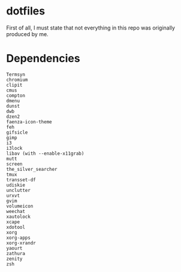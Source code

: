 dotfiles
========

First of all, I must state that not everything in this repo was originally produced by me.


Dependencies
============

```
Termsyn
chromium
clipit
cmus
compton
dmenu
dunst
dwb
dzen2
faenza-icon-theme
feh
gifsicle
gimp
i3
i3lock
libav (with --enable-x11grab)
mutt
screen
the_silver_searcher
tmux
transset-df
udiskie
unclutter
urxvt
gvim
volumeicon
weechat
xautolock
xcape
xdotool
xorg
xorg-apps
xorg-xrandr
yaourt
zathura
zenity
zsh
```
